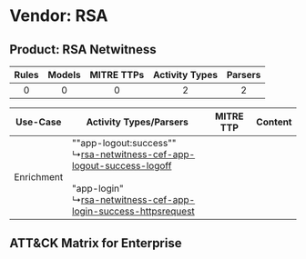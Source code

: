 Vendor: RSA
===========
Product: RSA Netwitness
-----------------------
| Rules | Models | MITRE TTPs | Activity Types | Parsers |
|:-----:|:------:|:----------:|:--------------:|:-------:|
|   0   |   0    |     0      |       2        |    2    |

|  Use-Case  | Activity Types/Parsers    | MITRE TTP | Content    |
|:----------:| ---- | --------- | ---- |
| Enrichment |  ""app-logout:success""<br> ↳[rsa-netwitness-cef-app-logout-success-logoff](Ps/pC_rsanetwitnesscefapplogoutsuccesslogoff.md)<br><br> "app-login"<br> ↳[rsa-netwitness-cef-app-login-success-httpsrequest](Ps/pC_rsanetwitnesscefapploginsuccesshttpsrequest.md)<br> |    | [](RM/r_m_rsa_rsa_netwitness_Enrichment.md) |

ATT&CK Matrix for Enterprise
----------------------------
